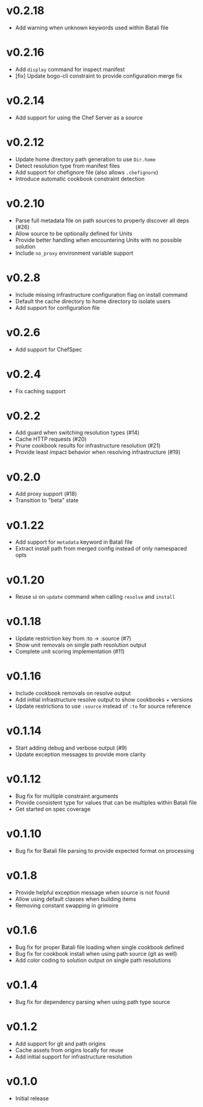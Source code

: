 # v0.2.18
* Add warning when unknown keywords used within Batali file

# v0.2.16
* Add `display` command for inspect manifest
* [fix] Update bogo-cli constraint to provide configuration merge fix

# v0.2.14
* Add support for using the Chef Server as a source

# v0.2.12
* Update home directory path generation to use `Dir.home`
* Detect resolution type from manifest files
* Add support for chefignore file (also allows `.chefignore`)
* Introduce automatic cookbook constraint detection

# v0.2.10
* Parse full metadata file on path sources to properly discover all deps (#26)
* Allow source to be optionally defined for Units
* Provide better handling when encountering Units with no possible solution
* Include `no_proxy` environment variable support

# v0.2.8
* Include missing infrastructure configuration flag on install command
* Default the cache directory to home directory to isolate users
* Add support for configuration file

# v0.2.6
* Add support for ChefSpec

# v0.2.4
* Fix caching support

# v0.2.2
* Add guard when switching resolution types (#14)
* Cache HTTP requests (#20)
* Prune cookbook results for infrastructure resolution (#21)
* Provide least impact behavior when resolving infrastructure (#19)

# v0.2.0
* Add proxy support (#18)
* Transition to "beta" state

# v0.1.22
* Add support for `metadata` keyword in Batali file
* Extract install path from merged config instead of only namespaced opts

# v0.1.20
* Reuse ui on `update` command when calling `resolve` and `install`

# v0.1.18
* Update restriction key from :to -> :source (#7)
* Show unit removals on single path resolution output
* Complete unit scoring implementation (#11)

# v0.1.16
* Include cookbook removals on resolve output
* Add initial infrastructure resolve output to show cookbooks + versions
* Update restrictions to use `:source` instead of `:to` for source reference

# v0.1.14
* Start adding debug and verbose output (#9)
* Update exception messages to provide more clarity

# v0.1.12
* Bug fix for multiple constraint arguments
* Provide consistent type for values that can be multiples within Batali file
* Get started on spec coverage

# v0.1.10
* Bug fix for Batali file parsing to provide expected format on processing

# v0.1.8
* Provide helpful exception message when source is not found
* Allow using default classes when building items
* Removing constant swapping in grimoire

# v0.1.6
* Bug fix for proper Batali file loading when single cookbook defined
* Bug fix for cookbook install when using path source (git as well)
* Add color coding to solution output on single path resolutions

# v0.1.4
* Bug fix for dependency parsing when using path type source

# v0.1.2
* Add support for git and path origins
* Cache assets from origins locally for reuse
* Add initial support for infrastructure resolution

# v0.1.0
* Initial release
